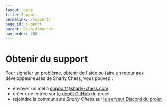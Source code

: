 ```yaml
---
layout: page
title: Support
permalink: /support/
page_id: support
parent: Bien démarrer
nav_order: 200
---
```


# Obtenir du support

Pour signaler un problème, obtenir de l'aide ou faire un retour aux développeur·euses de Sharly Chess, vous pouvez :

* envoyer un mél à [support@sharly-chess.com](mailto:support@sharly-chess.com)
* créer une entrée sur [le dépôt GitHub](https://github.com/sharly-chess/sharly-chess/issues) du projet
* rejoindre la communauté _Sharly Chess_ sur [le serveur Discord du projet](https://discord.gg/WGG87eJzQZ)
